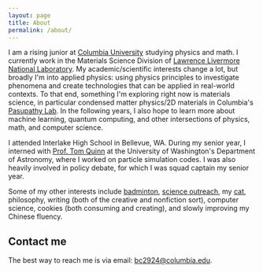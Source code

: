 ```yaml
---
layout: page
title: About
permalink: /about/
---
```


I am a rising junior at [Columbia University](https://columbia.edu) studying physics and math. I currently work in the Materials Science Division of [Lawrence Livermore National Laboratory](https://pls.llnl.gov/research-and-development/materials-science). My academic/scientific interests change a lot, but broadly I'm into applied physics: using physics principles to investigate phenomena and create technologies that can be applied in real-world contexts. To that end, something I'm exploring right now is materials science, in particular condensed matter physics/2D materials in Columbia's [Pasupathy Lab](https://anp-lab.physics.columbia.edu/). In the following years, I also hope to learn more about machine learning, quantum computing, and other intersections of physics, math, and computer science.

I attended Interlake High School in Bellevue, WA. During my senior year, I interned with [Prof. Tom Quinn](https://nbody.shop/) at the University of Washington's Department of Astronomy, where I worked on particle simulation codes. I was also heavily involved in policy debate, for which I was squad captain my senior year.

Some of my other interests include [badminton](http://www.columbia.edu/cu/badminton/), [science outreach](https://www.thecolumbiasciencereview.com/), my [cat](https://www.instagram.com/r.omeow/?hl=en), philosophy, writing (both of the creative and nonfiction sort), computer science, cookies (both consuming and creating), and slowly improving my Chinese fluency.

## Contact me

The best way to reach me is via email: [bc2924@columbia.edu](mailto:bc2924@columbia.edu).

